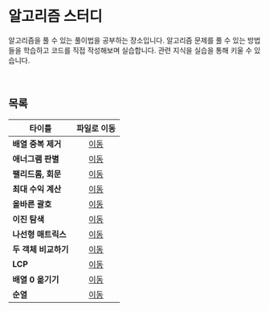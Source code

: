 # 알고리즘 스터디
알고리즘을 풀 수 있는 풀이법을 공부하는 장소입니다. 알고리즘 문제를 풀 수 있는 방법들을 학습하고 코드를 직접 작성해보며 실습합니다. 관련 지식을 실습을 통해 키울 수 있습니다.

<br/>

## 목록
|타이틀|파일로 이동|
|---|:---:|
|**배열 중복 제거**|[이동](https://github.com/Hschan2/Algorithm-Study/blob/master/AlgorithmKnowledge/AlgorithmStudy/%EB%B0%B0%EC%97%B4%20%EC%A4%91%EB%B3%B5%20%EC%A0%9C%EA%B1%B0.js)|
|**애너그램 판별**|[이동](https://github.com/Hschan2/Algorithm-Study/blob/master/AlgorithmKnowledge/AlgorithmStudy/%EC%95%A0%EB%84%88%EA%B7%B8%EB%9E%A8%20%ED%8C%90%EB%B3%84.js)|
|**팰리드롬, 회문**|[이동](https://github.com/Hschan2/Algorithm-Study/blob/master/AlgorithmKnowledge/AlgorithmStudy/%ED%8C%B0%EB%A6%B0%EB%93%9C%EB%A1%AC(%ED%9A%8C%EB%AC%B8).js)|
|**최대 수익 계산**|[이동](https://github.com/Hschan2/Algorithm-Study/blob/master/AlgorithmKnowledge/AlgorithmStudy/%EC%B5%9C%EB%8C%80%EC%88%98%EC%9D%B5%20%EA%B3%84%EC%82%B0.js)|
|**올바른 괄호**|[이동](https://github.com/Hschan2/Algorithm-Study/blob/master/AlgorithmKnowledge/AlgorithmStudy/%EC%98%AC%EB%B0%94%EB%A5%B8%20%EA%B4%84%ED%98%B8.js)|
|**이진 탐색**|[이동](https://github.com/Hschan2/Algorithm-Study/blob/master/AlgorithmKnowledge/AlgorithmStudy/%EC%9D%B4%EC%A7%84%20%ED%83%90%EC%83%89.js)|
|**나선형 매트릭스**|[이동](https://github.com/Hschan2/Algorithm-Study/blob/master/AlgorithmKnowledge/AlgorithmStudy/%EB%82%98%EC%84%A0%ED%98%95%20%EB%A7%A4%ED%8A%B8%EB%A6%AD%EC%8A%A4.js)|
|**두 객체 비교하기**|[이동](https://github.com/Hschan2/Algorithm-Study/blob/master/AlgorithmKnowledge/AlgorithmStudy/%EB%91%90%20%EA%B0%9D%EC%B2%B4%20%EB%B9%84%EA%B5%90%ED%95%98%EA%B8%B0.js)|
|**LCP**|[이동](https://github.com/Hschan2/Algorithm-Study/blob/master/AlgorithmKnowledge/AlgorithmStudy/LCP.js)|
|**배열 0 옮기기**|[이동](https://github.com/Hschan2/Algorithm-Study/blob/master/AlgorithmKnowledge/AlgorithmStudy/%EB%B0%B0%EC%97%B4%200%20%EC%98%AD%EA%B8%B0%EA%B8%B0.js)|
|**순열**|[이동](https://github.com/Hschan2/Algorithm-Study/blob/master/AlgorithmKnowledge/AlgorithmStudy/%EC%88%9C%EC%97%B4.js)|